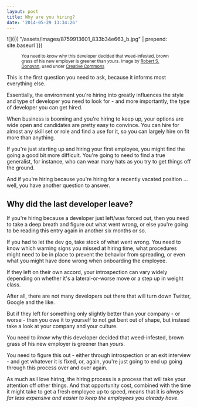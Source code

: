 ```yaml
---
layout: post
title: Why are you hiring?
date: '2014-05-29 13:34:26'
---
```


![]({{ "/assets/images/8759913601_833b34e663_b.jpg" | prepend: site.baseurl }})
<figure class="image"><small>You need to <em>know</em> why this developer decided that weed-infested, brown grass of his new employer is greener than <em>yours</em>. Image by <a href="https://www.flickr.com/photos/booleansplit/8759913601/">Robert S. Donovan</a>, used under <a href="https://creativecommons.org/licenses/by/2.0/">Creative Commons</a> </small></figure>

This is the first question you need to ask, because it informs most everything else.

Essentially, the environment you're hiring into greatly influences the style and type of developer you need to look for - and more importantly, the type of developer you can get hired.

When business is booming and you're hiring to keep up, your options are wide open and candidates are pretty easy to convince. You can hire for almost any skill set or role and find a use for it, so you can largely hire on fit more than anything.

If you're just starting up and hiring your first employee, you might find the going a good bit more difficult. You're going to need to find a true generalist, for instance, who can wear many hats as you try to get things off the ground.

And if you're hiring because you're hiring for a recently vacated position ... well, you have another question to answer.

## Why did the last developer leave?

If you're hiring because a developer just left/was forced out, then you need to take a deep breath and figure out what went wrong, or else you're going to be reading this entry again in another six months or so.

If you had to let the dev go, take stock of what went wrong. You need to know which warning signs you missed at hiring time, what procedures might need to be in place to prevent the behavior from spreading, or even what you might have done wrong when onboarding the employee.

If they left on their own accord, your introspection can vary widely depending on whether it's a lateral-or-worse move or a step up in weight class.

After all, there are not many developers out there that will turn down Twitter, Google and the like.

But if they left for something only slightly better than your company - or worse - then you owe it to yourself to not get bent out of shape, but instead take a look at your company and your culture.

You need to _know_ why this developer decided that weed-infested, brown grass of his new employer is greener than _yours_.

You need to figure this out - either through introspection or an exit interview - and get whatever it is fixed, or, again, you're just going to end up going through this process over and over again.

As much as I love hiring, the hiring process is a process that will take your attention off other things. And that opportunity cost, combined with the time it might take to get a fresh employee up to speed, means that it is _always far less expensive and easier to keep the employees you already have_.
